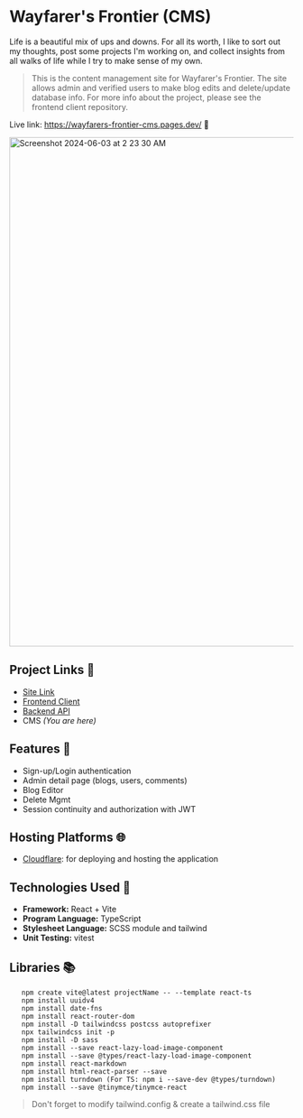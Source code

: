 # Wayfarer's Frontier (CMS)

Life is a beautiful mix of ups and downs. For all its worth, I like to sort out my thoughts, post some projects I'm working on, and collect insights from all walks of life while I try to make sense of my own.

> This is the content management site for Wayfarer's Frontier. The site allows admin and verified users to make blog edits and delete/update database info. For more info about the project, please see the frontend client repository.

Live link: https://wayfarers-frontier-cms.pages.dev/ 🧳

<img width="903" alt="Screenshot 2024-06-03 at 2 23 30 AM" src="https://github.com/NovaCat35/blog-client/assets/54908064/e27498aa-c8f7-46fe-b1d8-128499e28c6d">

## Project Links 🔗

- [Site Link](https://wayfarers-frontier.pages.dev/)
- [Frontend Client](https://github.com/NovaCat35/blog-client)
- [Backend API ](https://github.com/NovaCat35/blog-api)
- CMS _(You are here)_

## Features 🎯
- Sign-up/Login authentication
- Admin detail page (blogs, users, comments) 
- Blog Editor
- Delete Mgmt
- Session continuity and authorization with JWT

## Hosting Platforms 🌐

- [Cloudflare](https://dash.cloudflare.com/): for deploying and hosting the application

## Technologies Used 🚀

- **Framework:** React + Vite
- **Program Language:** TypeScript
- **Stylesheet Language:** SCSS module and tailwind
- **Unit Testing:** vitest

## Libraries 📚

```
   npm create vite@latest projectName -- --template react-ts
   npm install uuidv4
   npm install date-fns
   npm install react-router-dom
   npm install -D tailwindcss postcss autoprefixer
   npx tailwindcss init -p
   npm install -D sass
   npm install --save react-lazy-load-image-component
   npm install --save @types/react-lazy-load-image-component
   npm install react-markdown
   npm install html-react-parser --save
   npm install turndown (For TS: npm i --save-dev @types/turndown)
   npm install --save @tinymce/tinymce-react
```

> Don't forget to modify tailwind.config & create a tailwind.css file
